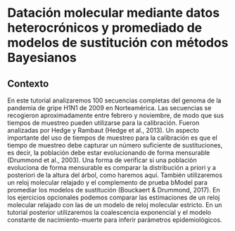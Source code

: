 # Datación molecular mediante datos heterocrónicos y promediado de modelos de sustitución con métodos Bayesianos

## Contexto

En este tutorial analizaremos 100 secuencias completas del genoma de la pandemia de gripe H1N1 de 2009 en Norteamérica. Las secuencias se recogieron aproximadamente entre febrero y noviembre, de modo que sus tiempos de muestreo pueden utilizarse para la calibración. Fueron analizadas por Hedge y Rambaut (Hedge et al., 2013). Un aspecto importante del uso de tiempos de muestreo para la calibración es que el tiempo de muestreo debe capturar un número suficiente de sustituciones, es decir, la población debe estar evolucionando de forma mensurable (Drummond et al., 2003). Una forma de verificar si una población evoluciona de forma mensurable es comparar la distribución a priori y a posteriori de la altura del árbol, como haremos aquí. También utilizaremos un reloj molecular relajado y el complemento de prueba bModel para promediar los modelos de sustitución (Bouckaert & Drummond, 2017). En los ejercicios opcionales podemos comparar las estimaciones de un reloj molecular relajado con las de un modelo de reloj molecular estricto. En un tutorial posterior utilizaremos la coalescencia exponencial y el modelo constante de nacimiento-muerte para inferir parámetros epidemiológicos.

